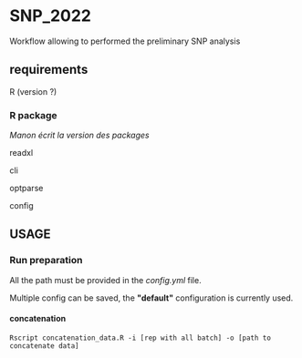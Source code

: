 # SNP_2022
 Workflow allowing to performed the preliminary SNP analysis

## requirements

R (version ?)

### R package

_Manon écrit la version des packages_

readxl

cli

optparse

config

## USAGE

### Run preparation
All the path must be provided in the _config.yml_ file.

Multiple config can be saved, the **"default"** configuration is currently used.

#### concatenation
``` shell
Rscript concatenation_data.R -i [rep with all batch] -o [path to concatenate data]
```
